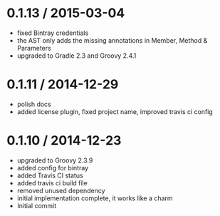 
0.1.13 / 2015-03-04
==================

  * fixed Bintray credentials
  * the AST only adds the missing annotations in Member, Method & Parameters
  * upgraded to Gradle 2.3 and Groovy 2.4.1

0.1.11 / 2014-12-29
==================

  * polish docs
  * added license plugin, fixed project name, improved travis ci config

0.1.10 / 2014-12-23
==================

  * upgraded to Groovy 2.3.9
  * added config for bintray
  * added Travis CI status
  * added travis ci build file
  * removed unused dependency
  * initial implementation complete, it works like a charm
  * Initial commit
